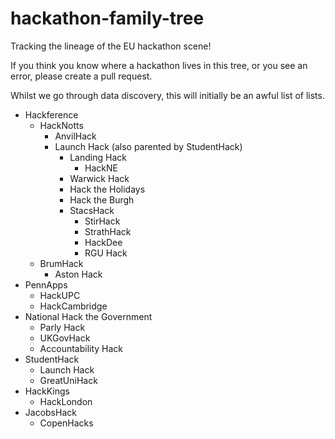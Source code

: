 # hackathon-family-tree
Tracking the lineage of the EU hackathon scene! 

If you think you know where a hackathon lives in this tree, or you see an error, please create a pull request. 

Whilst we go through data discovery, this will initially be an awful list of lists. 

- Hackference
  - HackNotts
    - AnvilHack
    - Launch Hack (also parented by StudentHack)
      - Landing Hack
        - HackNE
      - Warwick Hack
      - Hack the Holidays
      - Hack the Burgh
      - StacsHack
        - StirHack
        - StrathHack
        - HackDee
        - RGU Hack
  - BrumHack
    - Aston Hack 
- PennApps
  - HackUPC
  - HackCambridge
- National Hack the Government
  - Parly Hack
  - UKGovHack
  - Accountability Hack
- StudentHack
  - Launch Hack
  - GreatUniHack
- HackKings
  - HackLondon
- JacobsHack
  - CopenHacks
 



